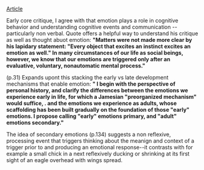 [Article](https://ubonline.ubalt.edu/access/content/group/1194IDIA640WB1/course%20readings/descartes-error_antonio-damasio.pdf)

Early core critique, I agree with that emotion plays a role in cognitive behavior and understanding cognitive events and communication -- particularly non verbal. 
Quote offers a helpful way to understand his critique as well as thought abuot emotion: **"Matters were not made more clear by his lapidary
statement: "Every object that excites an instinct excites an emotion
as well." In many circumstances of our life as social beings, however, we
know that our emotions are triggered only after an evaluative, voluntary, nonautomatic mental process."**

(p.31) Expands upont this stacking the early vs late development mechanisms that enable emotion: **" I
begin with the perspective of personal history, and clarify the differences between the emotions we experience early in life, for which a
Jamesian "preorganized mechanism" would suffice, . and the emotions we experience as adults, whose scaffolding has been built
gradually on the foundation of those "early" emotions. I propose
calling "early" emotions primary, and "adult" emotions secondary."**

The idea of secondary emotions (p.134) suggests a non reflexive, processing event that triggers thinking about the meanign and context of a trigger prior to and producing an emotional response--it contrasts with for example a small chick in a next reflexively ducking or shrinking at its first sight of an eagle overhead with wings spread. 
